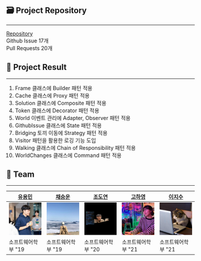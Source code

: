 ## 🗃️ Project Repository
---
[Repository](https://github.com/CAU-DesignPattern-2024/rabbit-escape) <br/>
Github Issue 17개 <br/>
Pull Requests 20개

## 📌 Project Result
---
1. Frame 클래스에 Builder 패턴 적용
2. Cache 클래스에 Proxy 패턴 적용
3. Solution 클래스에 Composite 패턴 적용
4. Token 클래스에 Decorator 패턴 적용
5. World 이벤트 관리에 Adapter, Observer 패턴 적용
6. GithubIssue 클래스에 State 패턴 적용
7. Bridging 토끼 이동에 Strategy 패턴 적용
8. Visitor 패턴을 활용한 로깅 기능 도입
9. Walking 클래스에 Chain of Responsibility 패턴 적용
10. WorldChanges 클래스에 Command 패턴 적용

## 🐥 Team
---
| [유용민](https://github.com/yymin1022) | [채승운](https://github.com/win-luck) | [조도연](https://github.com/ysndy) | [고하영](https://github.com/hayeongKo) | [이지수](https://github.com/devJS00) |
| --- | --- | --- | --- | --- |
| <img src="image/profile_yymin1022.png" width="150" /> | <img src="image/profile_win-luck.png" width="150" /> | <img src="image/profile_ysndy.png" width="150" /> | <img src="image/profile_hayeongKo.png" width="150" /> | <img src="image/profile_devJS00.png" width="150" /> |
| 소프트웨어학부 "19 | 소프트웨어학부 "19 | 소프트웨어학부 "20 | 소프트웨어학부 "21 | 소프트웨어학부 "21 |
